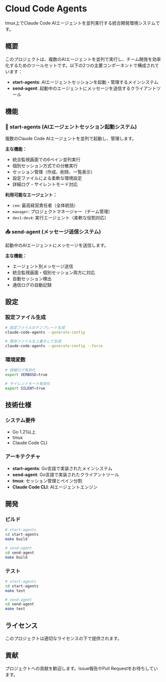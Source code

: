 # Cloud Code Agents

tmux上でClaude Code AIエージェントを並列実行する統合開発環境システムです。

## 概要

このプロジェクトは、複数のAIエージェントを並列で実行し、チーム開発を効率化するためのツールセットです。以下の2つの主要コンポーネントで構成されています：

- **start-agents**: AIエージェントセッションを起動・管理するメインシステム
- **send-agent**: 起動中のエージェントにメッセージを送信するクライアントツール

## 機能

### 🚀 start-agents (AIエージェントセッション起動システム)

複数のClaude Code AIエージェントを並列で起動し、管理します。

**主な機能：**
- 統合監視画面での6ペイン並列実行
- 個別セッション方式での分散実行
- セッション管理（作成、削除、一覧表示）
- 設定ファイルによる柔軟な環境設定
- 詳細ログ・サイレントモード対応

**利用可能なエージェント：**
- `ceo`: 最高経営責任者（全体統括）
- `manager`: プロジェクトマネージャー（チーム管理）
- `dev1-dev4`: 実行エージェント（柔軟な役割対応）

### 📤 send-agent (メッセージ送信システム)

起動中のAIエージェントにメッセージを送信します。

**主な機能：**
- エージェント別メッセージ送信
- 統合監視画面・個別セッション両方に対応
- 自動セッション検出
- 通信ログの自動記録


## 設定

### 設定ファイル生成

```bash
# 設定ファイルのテンプレート生成
claude-code-agents --generate-config

# 既存ファイルを上書きして生成
claude-code-agents --generate-config --force
```

### 環境変数

```bash
# 詳細ログ有効化
export VERBOSE=true

# サイレントモード有効化
export SILENT=true
```

## 技術仕様

### システム要件

- Go 1.21以上
- tmux
- Claude Code CLI

### アーキテクチャ

- **start-agents**: Go言語で実装されたメインシステム
- **send-agent**: Go言語で実装されたクライアントツール
- **tmux**: セッション管理とペイン分割
- **Claude Code CLI**: AIエージェントエンジン

## 開発

### ビルド

```bash
# start-agents
cd start-agents
make build

# send-agent
cd send-agent
make build
```

### テスト

```bash
# start-agents
cd start-agents
make test

# send-agent
cd send-agent
make test
```

## ライセンス

このプロジェクトは適切なライセンスの下で提供されます。

## 貢献

プロジェクトへの貢献を歓迎します。Issue報告やPull Requestをお待ちしています。
